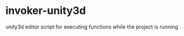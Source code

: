 invoker-unity3d
===============

unity3d editor script for executing functions while the project is running
